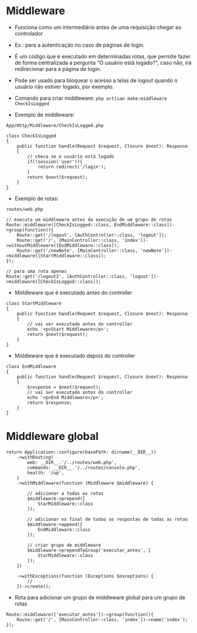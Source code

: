 # Middleware

- Funciona como um intermediário antes de uma requisição chegar ao controlador
- Ex.: para a autenticação no caso de páginas de login.
- É um código que é executado em determinadas rotas, que permite fazer de forma centralizada a pergunta "O usuário está logado?", caso não, irá redirecionar para a página de login.
- Pode ser usado para bloquear o acesso a telas de logout quando o usuário não estiver logado, por exemplo.
- Comando para criar middleware:
	`php artisan make:middleware CheckIsLogged`

- Exemplo de middleware:

```
App/Http/Middleware/CheckIsLogged.php

class CheckIsLogged
{
    public function handle(Request $request, Closure $next): Response
    {
        // checa se o usuário está logado
        if(!session('user')){
            return redirect('/login');
        }
        return $next($request);
    }
}
```

- Exemplo de rotas:

```
routes/web.php

// executa um middleware antes da execução de um grupo de rotas
Route::middleware([CheckIsLogged::class, EndMiddleware::class])->group(function(){
    Route::get('/logout', [AuthController::class, 'logout']);
    Route::get('/', [MainController::class, 'index'])->withoutMiddleware([EndMiddleware::class]);
    Route::get('/newNote', [MainController::class, 'newNote'])->middleware([StartMiddleware::class]);
});

// para uma rota apenas
Route::get('/logout2', [AuthController::class, 'logout'])->middleware([CheckIsLogged::class]);

```

- Middleware que é executado antes do controller

```
class StartMiddleware
{
    public function handle(Request $request, Closure $next): Response
    {
        // vai ser executado antes do controller
        echo '<p>Start Middleware</p>';
        return $next($request);
    }
}
```

- Middleware que é executado depois do controller

```
class EndMiddleware
{
    public function handle(Request $request, Closure $next): Response
    {
        $response = $next($request);
        // vai ser executado antes do controller
        echo '<p>End Middleware</p>';
        return $response;
    }
}
```

# Middleware global

```
return Application::configure(basePath: dirname(__DIR__))
    ->withRouting(
        web: __DIR__.'/../routes/web.php',
        commands: __DIR__.'/../routes/console.php',
        health: '/up',
    )
    ->withMiddleware(function (Middleware $middleware) {
    
        // adicionar a todas as rotas
        $middleware->prepend([
            StarMiddleware::class
        ]);
  
        // adicionar no final de todas as respostas de todas as rotas
        $middleware->append([
            EndMiddleware::class
        ]);

        // criar grupo de middleware
        $middleware->prependToGroup('executar_antes', [
            StarMiddleware::class
        ]);
    })

    ->withExceptions(function (Exceptions $exceptions) {
        //
    })->create();
```

- Rota para adicionar um grupo de middleware global para um grupo de rotas

```
Route::middleware(['executar_antes'])->group(function(){
    Route::get('/', [MainController::class, 'index'])->name('index');
});
```